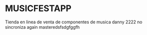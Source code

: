 # MUSICFESTAPP
Tienda en linea de venta de componentes de musica danny 2222 no sincroniza
again masteredsfsdgfggfh